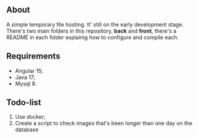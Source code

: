 ## About
A simple temporary file hosting. It' still on the early development stage. There's two main folders in this repository, **back** and **front**, there's a README in each folder explainig how to configure and compile each. 

## Requirements
- Angular 15;
- Java 17;
- Mysql 8.

## Todo-list
1. Use docker;
2. Create a script to check images that's been longer than one day on the database
